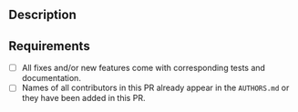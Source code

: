 <!--
Delete this comment and add a proper description of the changes contained in this PR. The text here will be used in the commit message since the approved PRs are always squash-merged. The format here follows the Conventional Commits conventions:

- PR Title: <type>(<scope>): <one-line-summary>

    <type>:
	   - build: changes that affect the build system or external dependencies
	   - chore: changes related to the development tools or process
	   - ci: changes to our CI configuration files and scripts
	   - docs: documentation only changes
	   - feat: a new feature
	   - fix: a bug fix
	   - perf: a code change that improves performance
	   - refactor: a code change that neither fixes a bug nor adds a feature
	   - style: changes that do not affect the meaning of the code (white-space, formatting, missing semi-colons, etc)
	   - test: adding missing tests or correcting existing tests

	<scope>: (Optional) a section of the codebase surrounded by parenthesis, e.g., `fix(parser):`

- PR Description:

    Description of the main changes with links to appropriate issues/documents/references/...
-->

## Description

## Requirements

- [ ] All fixes and/or new features come with corresponding tests and documentation.
- [ ] Names of all contributors in this PR already appear in the `AUTHORS.md` or they have been added in this PR.
